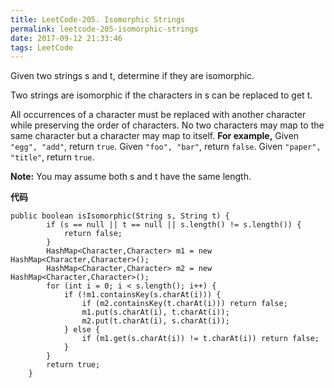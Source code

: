 ```yaml
---
title: LeetCode-205. Isomorphic Strings
permalink: leetcode-205-isomorphic-strings
date: 2017-09-12 21:33:46
tags: LeetCode
---
```


Given two strings s and t, determine if they are isomorphic.
<!-- more -->
Two strings are isomorphic if the characters in s can be replaced to get t.

All occurrences of a character must be replaced with another character while preserving the order of characters. No two characters may map to the same character but a character may map to itself.
__For example,__
Given `"egg", "add"`, return `true`.
Given `"foo", "bar"`, return `false`.
Given `"paper", "title"`, return `true`.

__Note:__
You may assume both s and t have the same length.

__代码__
```
public boolean isIsomorphic(String s, String t) {
        if (s == null || t == null || s.length() != s.length()) {
            return false;
        }
        HashMap<Character,Character> m1 = new HashMap<Character,Character>();
        HashMap<Character,Character> m2 = new HashMap<Character,Character>();
        for (int i = 0; i < s.length(); i++) {
            if (!m1.containsKey(s.charAt(i))) {
                if (m2.containsKey(t.charAt(i))) return false;
                m1.put(s.charAt(i), t.charAt(i));
                m2.put(t.charAt(i), s.charAt(i));
            } else {
                if (m1.get(s.charAt(i)) != t.charAt(i)) return false;
            }
        }
        return true;
    }
```
